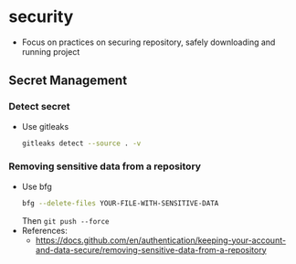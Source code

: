 # security
- Focus on practices on securing repository, safely downloading and running project

## Secret Management

### Detect secret 
- Use gitleaks
    ```bash 
    gitleaks detect --source . -v
    ```
    

### Removing sensitive data from a repository
- Use bfg 
    ```bash
    bfg --delete-files YOUR-FILE-WITH-SENSITIVE-DATA
    ```
    Then `git push --force`
- References: 
    - https://docs.github.com/en/authentication/keeping-your-account-and-data-secure/removing-sensitive-data-from-a-repository